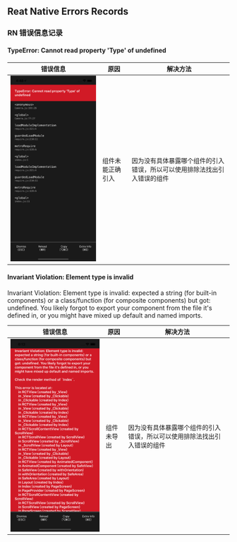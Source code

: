 ## Reat Native Errors Records 
### RN 错误信息记录

#### TypeError: Cannot read property 'Type' of undefined

| 错误信息        | 原因             | 解决方法                                                                 |
| --------------- | ---------------- | ------------------------------------------------------------------------ |
| ![1.png](1.png) | 组件未能正确引入 | 因为没有具体暴露哪个组件的引入错误，所以可以使用排除法找出引入错误的组件 |

#### Invariant Violation: Element type is invalid

Invariant Violation: Element type is invalid: expected a string (for built-in components) or a class/function (for composite components) but got: undefined. You likely forgot to export your component from the file it's defined in, or you might have mixed up default and named imports.

| 错误信息        | 原因       | 解决方法                                                                 |
| --------------- | ---------- | ------------------------------------------------------------------------ |
| ![2.png](2.png) | 组件未导出 | 因为没有具体暴露哪个组件的引入错误，所以可以使用排除法找出引入错误的组件 |
